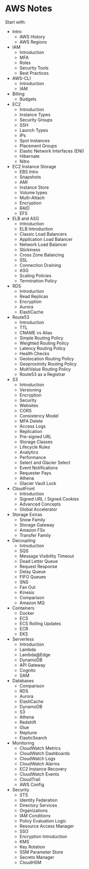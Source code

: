 # AWS Notes

Start with:

* Intro
  * AWS History
  * AWS Regions
* IAM
  * Introduction
  * MFA
  * Roles
  * Security Tools
  * Best Practices
* AWS-CLI
  * Introduction
  * IAM
* Billing
  * Budgets
* EC2
  * Introduction
  * Instance Types
  * Security Groups
  * SSH
  * Launch Types
  * IPs
  * Spot Instances
  * Placement Groups
  * Elastic Network Interfaces (ENI)
  * Hibernate
  * Nitro
* EC2 Instance Storage
  * EBS Intro
  * Snapshots
  * AMI
  * Instance Store
  * Volume types
  * Multi-Attach
  * Encryption
  * RAID
  * EFS
* ELB and ASG
  * Introduction
  * ELB Introduction
  * Classic Load Balancers
  * Application Load Balancer
  * Network Load Balancer
  * Stickiness
  * Cross Zone Balancing
  * SSL
  * Connection Draining
  * ASG
  * Scaling Policies
  * Termination Policy
* RDS
  * Introduction
  * Read Replicas
  * Encryption
  * Aurora
  * ElastiCache
* Route53
  * Introduction
  * TTL
  * CNAME vs Alias
  * Simple Routing Policy
  * Weighted Routing Policy
  * Latency Routing Policy
  * Health Checks
  * Geolocation Routing Policy
  * Geoproximity Routing Policy
  * MultiValue Routing Policy
  * Route53 as a Registrar
* S3
  * Introduction
  * Versioning
  * Encryption
  * Security
  * Websites
  * CORS
  * Consistency Model
  * MFA Delete
  * Access Logs
  * Replication
  * Pre-signed URL
  * Storage Classes
  * Lifecycle Rules
  * Analytics
  * Performance
  * Select and Glacier Select
  * Event Notifications
  * Requester Pays
  * Athena
  * Glacier Vault Lock
* CloudFront
  * Introduction
  * Signed URL / Signed Cookies
  * Advanced Concepts
  * Global Accelerator
* Storage Extras
  * Snow Family
  * Storage Gateway
  * Amazon FSx
  * Transfer Family
* Decoupling
  * Introduction
  * SQS
  * Message Visibility Timeout
  * Dead Letter Queue
  * Request Response
  * Delay Queue
  * FIFO Queues
  * SNS
  * Fan Out
  * Kinesis
  * Comparison
  * Amazon MQ
* Containers
  * Docker
  * ECS
  * ECS Rolling Updates
  * ECR
  * EKS
* Serverless
  * Introduction
  * Lambda
  * Lambda@Edge
  * DynamoDB
  * API Gateway
  * Cognito
  * SAM
* Databases
  * Comparison
  * RDS
  * Aurora
  * ElastiCache
  * DynamoDB
  * S3
  * Athena
  * Redshift
  * Glue
  * Neptune
  * ElasticSearch
* Monitoring
  * CloudWatch Metrics
  * CloudWatch Dashboards
  * CloudWatch Logs
  * CloudWatch Alarms
  * EC2 Instance Recovery
  * CloudWatch Events
  * CloudTrail
  * AWS Config
* Security
  * STS
  * Identity Federation
  * Directory Services
  * Organizations
  * IAM Conditions
  * Policy Evaluation Logic
  * Resource Access Manager
  * SSO
  * Encryption Introduction
  * KMS
  * Key Rotation
  * SSM Parameter Store
  * Secrets Manager
  * CloudHSM
  